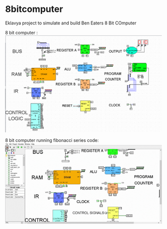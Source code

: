 # 8bitcomputer
Eklavya project to simulate and build Ben Eaters 8 Bit COmputer

8 bit computer :
![](https://github.com/ninja3011/8bitcomputer/blob/master/asds.PNG)

8 bit computer running fibonacci series code:
![](https://github.com/ninja3011/8bitcomputer/blob/master/Logisim_%20main%20of%208bitcomputer%202020-06-13%2010-27-48.gif)
